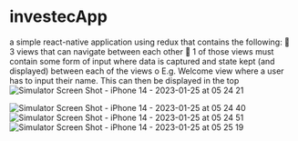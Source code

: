 # investecApp
a simple react-native application using redux that contains the following:   3 views that can navigate between each other  1 of those views must contain some form of input where data is captured and state kept (and displayed) between each of the views o E.g. Welcome view where a user has to input their name. This can then be displayed in the top 
![Simulator Screen Shot - iPhone 14 - 2023-01-25 at 05 24 21](https://user-images.githubusercontent.com/59513275/214473892-f1cad751-0a75-4b89-bdf1-c3b97a859035.png)

![Simulator Screen Shot - iPhone 14 - 2023-01-25 at 05 24 40](https://user-images.githubusercontent.com/59513275/214474144-89ca2612-69f9-4ef7-a22b-e407724e5df3.png)
![Simulator Screen Shot - iPhone 14 - 2023-01-25 at 05 24 51](https://user-images.githubusercontent.com/59513275/214474327-33c060a5-e246-4f36-9a4e-63a36c28dcf8.png)
![Simulator Screen Shot - iPhone 14 - 2023-01-25 at 05 25 19](https://user-images.githubusercontent.com/59513275/214474438-53aa3e41-7e24-48ea-b510-64dbf219b6dd.png)
